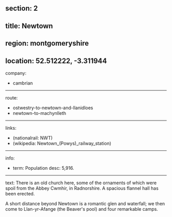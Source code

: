 section: 2
----
title: Newtown
----
region: montgomeryshire
----
location: 52.512222, -3.311944
----
company:
- cambrian
----
route:
- ostwestry-to-newtown-and-llanidloes
- newtown-to-machynlleth
----
links:
- (nationalrail: NWT)
- (wikipedia: Newtown_&#x28;Powys&#x29;_railway_station)
----
info:
- term: Population
  desc: 5,916.
----
text: There is an old church here, some of the ornaments of which were spoil from the Abbey Cwmhir, in Radnorshire. A spacious flannel hall has been erected.

A short distance beyond Newtown is a romantic glen and waterfall; we then come to Llan-yr-Afange (the Beaver's pool) and four remarkable camps.
